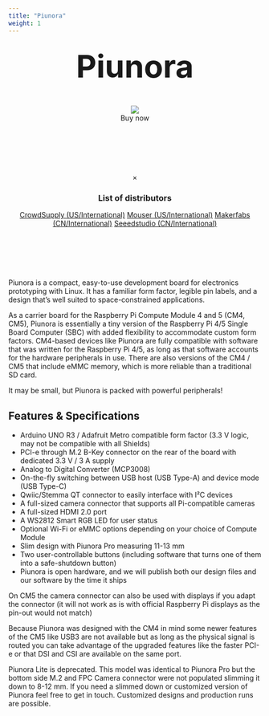 ```yaml
---
title: "Piunora"
weight: 1
---
```




<div class="container">
<h1 style="width: 100%; margin-top: 5%; text-align: center; font-size: 6.5vw">Piunora</h1>

<!-- [![Piunora](/products/piunora/piunora-cover-small.jpg)](/products/piunora/piunora-cover.jpg) -->

<p align="center" style="margin-top: 5%; width:30vw; margin: 0 auto;">
  <img src="/products/piunora/piunora.jpg" />
</p>

<!-- Trigger/Open The Modal -->
<div style="display: block; margin: 0 auto; text-align: center;">
    <a id="buyButton" class="css-button center">
        <span class="css-button-icon"><i class="fa fa-shopping-cart" aria-hidden="true"></i></span>
        <span class="css-button-text">Buy now</span>
    </a>
</div>

<!-- The Modal -->
<div id="distributor-list" class="modal">
  <!-- Modal content -->
  <div class="modal-content" style="margin-top: 45%;  width:auto; margin: 20% auto; text-align: center;">
    <span class="close">&times;</span>
    <h3 style="margin-bottom: 3%;">List of distributors</h3>
    <a href="https://www.crowdsupply.com/diodes-delight/piunora">CrowdSupply (US/International)</a>
    <a href="https://www.mouser.de/c/?m=Diodes%20Delight">Mouser (US/International)</a>
    <a href="https://www.makerfabs.com/piunora-raspberry-pi-cm4-carrier-board.html">Makerfabs (CN/International)</a>
    <a href="https://www.seeedstudio.com/Piunora-Raspberry-Pi-CM4-carrier-board-p-5296.html">Seeedstudio (CN/International)</a>
  </div>

</div>
Piunora is a compact, easy-to-use development board for electronics prototyping with Linux. It has a familiar form factor, legible pin labels, and a design that’s well suited to space-constrained applications.

As a carrier board for the Raspberry Pi Compute Module 4 and 5 (CM4, CM5), Piunora is essentially a tiny version of the Raspberry Pi 4/5 Single Board Computer (SBC) with added flexibility to accommodate custom form factors. CM4-based devices like Piunora are fully compatible with software that was written for the Raspberry Pi 4/5, as long as that software accounts for the hardware peripherals in use. There are also versions of the CM4 / CM5 that include eMMC memory, which is more reliable than a traditional SD card.

It may be small, but Piunora is packed with powerful peripherals!

## Features & Specifications

- Arduino UNO R3 / Adafruit Metro compatible form factor (3.3 V logic, may not be compatible with all Shields)
- PCI-e through M.2 B-Key connector on the rear of the board with dedicated 3.3 V / 3 A supply
- Analog to Digital Converter (MCP3008)
- On-the-fly switching between USB host (USB Type-A) and device mode (USB Type-C)
- Qwiic/Stemma QT connector to easily interface with I²C devices
- A full-sized camera connector that supports all Pi-compatible cameras
- A full-sized HDMI 2.0 port
- A WS2812 Smart RGB LED for user status
- Optional Wi-Fi or eMMC options depending on your choice of Compute Module
- Slim design with Piunora Pro measuring 11-13 mm
- Two user-controllable buttons (including software that turns one of them into a safe-shutdown button)
- Piunora is open hardware, and we will publish both our design files and our software by the time it ships

On CM5 the camera connector can also be used with displays if you adapt the connector (it will not work as is with official Raspberry Pi displays as the pin-out would not match)

Because Piunora was designed with the CM4 in mind some newer features of the CM5 like USB3 are not available but as long as the physical signal is routed you can take advantage of the upgraded features like the faster PCI-e or that DSI and CSI are available on the same port.

Piunora Lite is deprecated. This model was identical to Piunora Pro but the bottom side M.2 and FPC Camera connector were not populated slimming it down to 8-12 mm.
If you need a slimmed down or customized version of Piunora feel free to get in touch. Customized designs and production runs are possible.

</div>



